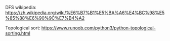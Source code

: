 DFS wikipedia: https://zh.wikipedia.org/wiki/%E6%B7%B1%E5%BA%A6%E4%BC%98%E5%85%88%E6%90%9C%E7%B4%A2

Topological sort: https://www.runoob.com/python3/python-topological-sorting.html
